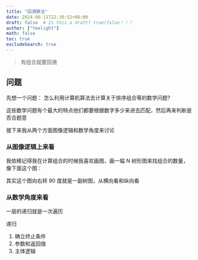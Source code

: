 ```yaml
---
title: "回溯算法"
date: 2024-06-11T22:39:52+08:00
draft: false  # Is this a draft? true/false！！！
author: ["Yeelight"]
math: false
toc: true
excludeSearch: true
---
```


> 有组合就要回溯

## 问题

先想一个问题：
怎么利用计算机算法去计算关于排序组合等的数学问题?

这些数学问题有个最大的特点他们都要根据数字多少来进去匹配，然后再来判断是否合题意

接下来我从两个方面图像逻辑和数学角度来讨论

### 从图像逻辑上来看

我依稀记得我在计算组合的时候我喜欢画图，画一幅 N 树形图来找组合的数量，像下面这个图：

其实这个图向右转 90 度就是一副树图，从横向看和纵向看

### 从数学角度来看

一层的递归就是一次遍历

递归

1. 确立终止条件
2. 参数和返回值
3. 主体逻辑
